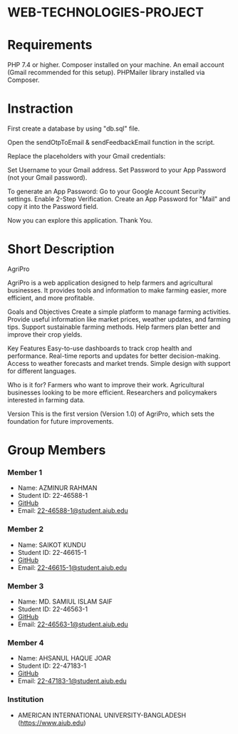 # WEB-TECHNOLOGIES-PROJECT

# Requirements

PHP 7.4 or higher.
Composer installed on your machine.
An email account (Gmail recommended for this setup).
PHPMailer library installed via Composer.

# Instraction

First create a database by using "db.sql" file.

Open the sendOtpToEmail & sendFeedbackEmail function in the script.

Replace the placeholders with your Gmail credentials:

Set Username to your Gmail address.
Set Password to your App Password (not your Gmail password).

To generate an App Password:
Go to your Google Account Security settings.
Enable 2-Step Verification.
Create an App Password for "Mail" and copy it into the Password field.

Now you can explore this application. Thank You.

# Short Description

AgriPro

AgriPro is a web application designed to help farmers and agricultural businesses. It provides tools and information to make farming easier, more efficient, and more profitable.

Goals and Objectives
Create a simple platform to manage farming activities.
Provide useful information like market prices, weather updates, and farming tips.
Support sustainable farming methods.
Help farmers plan better and improve their crop yields.

Key Features
Easy-to-use dashboards to track crop health and performance.
Real-time reports and updates for better decision-making.
Access to weather forecasts and market trends.
Simple design with support for different languages.

Who is it for?
Farmers who want to improve their work.
Agricultural businesses looking to be more efficient.
Researchers and policymakers interested in farming data.

Version
This is the first version (Version 1.0) of AgriPro, which sets the foundation for future improvements.

# Group Members

### Member 1

- Name: AZMINUR RAHMAN
- Student ID: 22-46588-1
- [GitHub](https://github.com/azminur2856)
- Email: 22-46588-1@student.aiub.edu

### Member 2

- Name: SAIKOT KUNDU
- Student ID: 22-46615-1
- [GitHub](https://github.com/CodePoint-46615)
- Email: 22-46615-1@student.aiub.edu

### Member 3

- Name: MD. SAMIUL ISLAM SAIF
- Student ID: 22-46563-1
- [GitHub](https://github.com/#)
- Email: 22-46563-1@student.aiub.edu

### Member 4

- Name: AHSANUL HAQUE JOAR
- Student ID: 22-47183-1
- [GitHub](https://github.com/#)
- Email: 22-47183-1@student.aiub.edu

### Institution

- AMERICAN INTERNATIONAL UNIVERSITY-BANGLADESH (https://www.aiub.edu)
